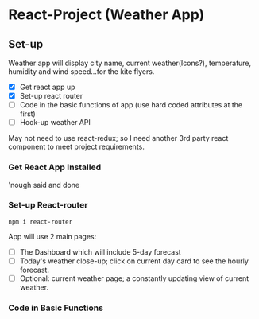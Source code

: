 # React-Project (Weather App)

## Set-up

Weather app will display city name, current weather(Icons?), temperature, humidity and wind speed...for the kite flyers.

- [x] Get react app up
- [x] Set-up react router
- [ ] Code in the basic functions of app (use hard coded attributes at the first)
- [ ] Hook-up weather API

May not need to use react-redux; so I need another 3rd party react component to meet project requirements.

### Get React App Installed
'nough said and done

### Set-up React-router
`npm i react-router`

App will use 2 main pages: 
- [ ] The Dashboard which will include 5-day forecast
- [ ] Today's weather close-up; click on current day card to see the hourly forecast.
- [ ] Optional: current weather page; a constantly updating view of current weather.

### Code in Basic Functions